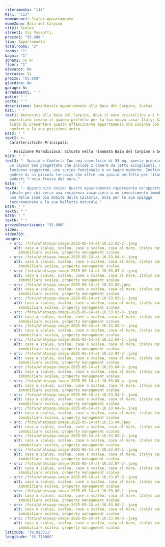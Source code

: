 ```yaml
---
riferimento: "113"
RIF1: "113"
nomeAnunci: Scalea Appartamento
nomeZona: Baia del Carpino
city1: Scalea
street1: Via Pezzotti.
prezzo1: "55.000 "
tipo: Appartamento
totalrooms: "2"
rooms: "1"
bagni: "1"
zonam2: 55 m²
floor: "1"
elevator: No
terrazzo: Si
prezzo: "55.000"
giardino: No
garage: No
arredamenti: " "
patio: " "
corte: " "
descrizione: Incantevole Appartamento alla Baia del Carpino, Scalea
h2t1: " "
text1: Benvenuti alla Baia del Carpino, dove il mare cristallino e i tramonti
  mozzafiato creano il quadro perfetto per la tua nuova casa! Italys Casa è
  lieta di presentare questo affascinante appartamento che incanta con il suo
  comfort e la sua posizione unica.
h2t2: " "
text2: >-
  Caratteristiche Principali:

  - Posizione Paradisiaca: Situato nella rinomata Baia del Carpino a Scalea, questo appartamento offre la pace e la tranquillità che cerchi, a pochi passi dal mare e dalla bellezza della costa calabra.
h2t3: " "
text3: "- Spazio e Comfort: Con una superficie di 55 mq, questa proprietà vanta
  un layout ben progettato che include 2 camere da letto accoglienti, un
  luminoso soggiorno, una cucina funzionale e un bagno moderno. Inoltre, potrai
  godere di un piccolo terrazzo che offre uno spazio perfetto per rilassarsi e
  goderti l'aria fresca del mare."
h2t4: " "
text4: "- Opportunità Unica: Questo appartamento rappresenta un'opportunità
  ideale per chi cerca una residenza vacanziera o un investimento immobiliare in
  una delle zone più ambite della Calabria, nota per le sue spiagge
  incontaminate e la sua bellezza naturale."
h2t5: " "
text5: " "
h2t6: " "
text6: " "
prezzoDescrizione: "55.000"
video: .
video360: .
images:
  - src: /foto/whatsapp-image-2025-05-14-at-10.53.03-2-.jpeg
    alt: casa a scalea, scalea, case a scalea, casa al mare, italys casa, agenzia
      immobiliare scalea, property management scalea
  - src: /foto/whatsapp-image-2025-05-14-at-10.53.04-4-.jpeg
    alt: casa a scalea, scalea, case a scalea, casa al mare, italys casa, agenzia
      immobiliare scalea, property management scalea
  - src: /foto/whatsapp-image-2025-05-14-at-10.53.07-2-.jpeg
    alt: casa a scalea, scalea, case a scalea, casa al mare, italys casa, agenzia
      immobiliare scalea, property management scalea
  - src: /foto/whatsapp-image-2025-05-14-at-10.53.02.jpeg
    alt: casa a scalea, scalea, case a scalea, casa al mare, italys casa, agenzia
      immobiliare scalea, property management scalea
  - src: /foto/whatsapp-image-2025-05-14-at-10.53.03-1-.jpeg
    alt: casa a scalea, scalea, case a scalea, casa al mare, italys casa, agenzia
      immobiliare scalea, property management scalea
  - src: /foto/whatsapp-image-2025-05-14-at-10.53.03-3-.jpeg
    alt: casa a scalea, scalea, case a scalea, casa al mare, italys casa, agenzia
      immobiliare scalea, property management scalea
  - src: /foto/whatsapp-image-2025-05-14-at-10.53.03-4-.jpeg
    alt: casa a scalea, scalea, case a scalea, casa al mare, italys casa, agenzia
      immobiliare scalea, property management scalea
  - src: /foto/whatsapp-image-2025-05-14-at-10.53.04-1-.jpeg
    alt: casa a scalea, scalea, case a scalea, casa al mare, italys casa, agenzia
      immobiliare scalea, property management scalea
  - src: /foto/whatsapp-image-2025-05-14-at-10.53.04-2-.jpeg
    alt: casa a scalea, scalea, case a scalea, casa al mare, italys casa, agenzia
      immobiliare scalea, property management scalea
  - src: /foto/whatsapp-image-2025-05-14-at-10.53.04-3-.jpeg
    alt: casa a scalea, scalea, case a scalea, casa al mare, italys casa, agenzia
      immobiliare scalea, property management scalea
  - src: /foto/whatsapp-image-2025-05-14-at-10.53.04-4-.jpeg
    alt: casa a scalea, scalea, case a scalea, casa al mare, italys casa, agenzia
      immobiliare scalea, property management scalea
  - src: /foto/whatsapp-image-2025-05-14-at-10.53.04-5-.jpeg
    alt: casa a scalea, scalea, case a scalea, casa al mare, italys casa, agenzia
      immobiliare scalea, property management scalea
  - src: /foto/whatsapp-image-2025-05-14-at-10.53.04-6-.jpeg
    alt: casa a scalea, scalea, case a scalea, casa al mare, italys casa, agenzia
      immobiliare scalea, property management scalea
  - src: /foto/whatsapp-image-2025-05-14-at-10.53.04.jpeg
    alt: casa a scalea, scalea, case a scalea, casa al mare, italys casa, agenzia
      immobiliare scalea, property management scalea
  - src: /foto/whatsapp-image-2025-05-14-at-10.53.05-2-.jpeg
    alt: casa a scalea, scalea, case a scalea, casa al mare, italys casa, agenzia
      immobiliare scalea, property management scalea
  - src: /foto/whatsapp-image-2025-05-14-at-10.53.07-1-.jpeg
    alt: casa a scalea, scalea, case a scalea, casa al mare, italys casa, agenzia
      immobiliare scalea, property management scalea
  - src: /foto/whatsapp-image-2025-05-14-at-10.53.07-2-.jpeg
    alt: casa a scalea, scalea, case a scalea, casa al mare, italys casa, agenzia
      immobiliare scalea, property management scalea
  - src: /foto/whatsapp-image-2025-05-14-at-10.53.07-3-.jpeg
    alt: casa a scalea, scalea, case a scalea, casa al mare, italys casa, agenzia
      immobiliare scalea, property management scalea
  - src: /foto/whatsapp-image-2025-05-14-at-10.53.08-1-.jpeg
    alt: casa a scalea, scalea, case a scalea, casa al mare, italys casa, agenzia
      immobiliare scalea, property management scalea
  - src: /foto/whatsapp-image-2025-05-14-at-10.53.08-2-.jpeg
    alt: casa a scalea, scalea, case a scalea, casa al mare, italys casa, agenzia
      immobiliare scalea, property management scalea
  - src: /foto/whatsapp-image-2025-05-14-at-10.53.08-3-.jpeg
    alt: casa a scalea, scalea, case a scalea, casa al mare, italys casa, agenzia
      immobiliare scalea, property management scalea
latitude: "39.823311"
longitude: "15.778088"
---
```

